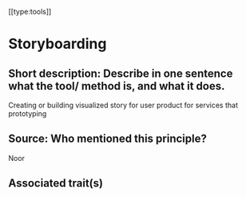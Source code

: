 [[type:tools]]

# Storyboarding

## Short description: Describe in one sentence what the tool/ method is, and what it does.

Creating or building visualized story for user product for services that prototyping

## Source: Who mentioned this principle?

Noor

## Associated trait(s)
  


## 
  


##